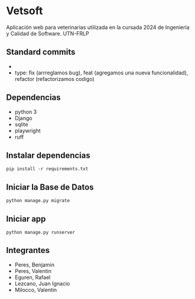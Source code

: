 # Vetsoft

Aplicación web para veterinarias utilizada en la cursada 2024 de Ingeniería y Calidad de Software. UTN-FRLP

## Standard commits

- [type]:<mensaje-commit>
- type: fix (arrreglamos bug), feat (agregamos una nueva funcionalidad), refactor (refactorizamos codigo)

## Dependencias

-   python 3
-   Django
-   sqlite
-   playwright
-   ruff

## Instalar dependencias

`pip install -r requirements.txt`

## Iniciar la Base de Datos

`python manage.py migrate`

## Iniciar app

`python manage.py runserver`

## Integrantes

- Peres, Benjamin
- Peres, Valentin
- Eguren, Rafael
- Lezcano, Juan Ignacio
- Milocco, Valentin
